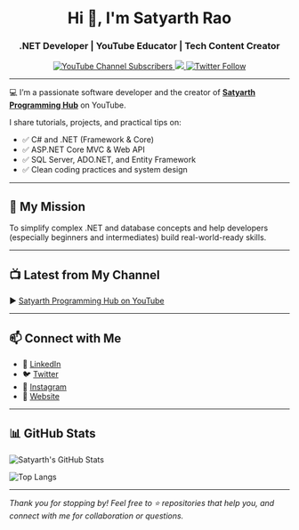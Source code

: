 <h1 align="center">Hi 👋, I'm Satyarth Rao</h1>
<h3 align="center">.NET Developer | YouTube Educator | Tech Content Creator</h3>

<p align="center">
  <a href="https://www.youtube.com/@SatyarthProgrammingHub" target="_blank">
    <img src="https://img.shields.io/youtube/channel/subscribers/UCHzHmndqwatrJmPEJ1BqTGQ?style=social" alt="YouTube Channel Subscribers"/>
  </a>
  <a href="https://www.linkedin.com/in/satyarth-rao-5baba016a/" target="_blank">
    <img src="https://img.shields.io/badge/LinkedIn-SatyarthRao-blue?style=flat&logo=linkedin"/>
  </a>
  <a href="https://twitter.com/RaoSatyarth" target="_blank">
    <img src="https://img.shields.io/twitter/follow/RaoSatyarth?style=social" alt="Twitter Follow"/>
  </a>
</p>

---

💻 I’m a passionate software developer and the creator of **[Satyarth Programming Hub](https://www.youtube.com/@SatyarthProgrammingHub)** on YouTube.

I share tutorials, projects, and practical tips on:

- ✅ C# and .NET (Framework & Core)
- ✅ ASP.NET Core MVC & Web API
- ✅ SQL Server, ADO.NET, and Entity Framework
- ✅ Clean coding practices and system design

---

## 🎯 My Mission

To simplify complex .NET and database concepts and help developers (especially beginners and intermediates) build real-world-ready skills.

---

## 📺 Latest from My Channel

▶️ [Satyarth Programming Hub on YouTube](https://www.youtube.com/@SatyarthProgrammingHub)

---

## 📫 Connect with Me

- 🔗 [LinkedIn](https://www.linkedin.com/in/satyarth-rao-5baba016a/)
- 🐦 [Twitter](https://twitter.com/RaoSatyarth)
- 📸 [Instagram](https://www.instagram.com/satyarthrao/)
- 💼 [Website](https://satyarthprogramminghub.com)

---

## 📊 GitHub Stats

![Satyarth's GitHub Stats](https://github-readme-stats.vercel.app/api?username=SatyarthProgrammingHub&show_icons=true&theme=tokyonight)

![Top Langs](https://github-readme-stats.vercel.app/api/top-langs/?username=SatyarthProgrammingHub&layout=compact&theme=tokyonight)

---

*Thank you for stopping by! Feel free to ⭐️ repositories that help you, and connect with me for collaboration or questions.*

